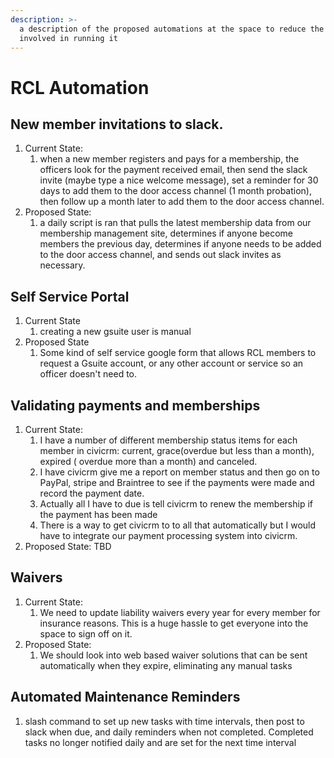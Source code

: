 ```yaml
---
description: >-
  a description of the proposed automations at the space to reduce the effort
  involved in running it
---
```


# RCL Automation

## New member invitations to slack.

1. Current State: 
   1. when a new member registers and pays for a membership, the officers look for the payment received email, then send the slack invite \(maybe type a nice welcome message\), set a reminder for 30 days to add them to the door access channel \(1 month probation\), then follow up a month later to add them to the door access channel.
2. Proposed State: 
   1. a daily script is ran that pulls the latest membership data from our membership management site, determines if anyone become members the previous day, determines if anyone needs to be added to the door access channel, and sends out slack invites as necessary.

## Self Service Portal

1. Current State
   1. creating a new gsuite user is manual
2. Proposed State
   1. Some kind of self service google form that allows RCL members to request a Gsuite account, or any other account or service so an officer doesn't need to.

## Validating payments and memberships

1. Current State:
   1. I have a number of different membership status items for each member in civicrm: current, grace\(overdue but less than a month\), expired \( overdue more than a month\) and canceled.
   2. I have civicrm give me a report on member status and then go on to PayPal, stripe and Braintree to see if the payments were made and record the payment date.
   3. Actually all I have to due is tell civicrm to renew the membership if the payment has been made
   4. There is a way to get civicrm to to all that automatically but I would have to integrate our payment processing system into civicrm.
2. Proposed State: TBD

## Waivers

1. Current State:
   1. We need to update liability waivers every year for every member for insurance reasons. This is a huge hassle to get everyone into the space to sign off on it. 
2. Proposed State:
   1. We should look into web based waiver solutions that can be sent automatically when they expire, eliminating any manual tasks

## Automated Maintenance Reminders

1. slash command to set up new tasks with time intervals, then post to slack when due, and daily reminders when not completed. Completed tasks no longer notified daily and are set for the next time interval

